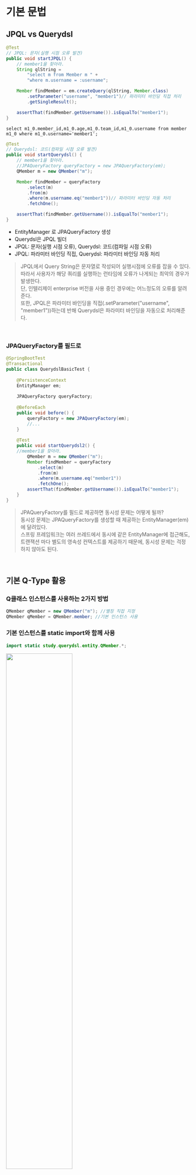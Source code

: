 # 기본 문법
## JPQL vs Querydsl
```java
@Test
// JPQL: 문자(실행 시점 오류 발견)
public void startJPQL() {
    // member1을 찾아라.
    String qlString =
        "select m from Member m " +
        "where m.username = :username";

    Member findMember = em.createQuery(qlString, Member.class)
        .setParameter("username", "member1")// 파라미터 바인딩 직접 처리
        .getSingleResult();

    assertThat(findMember.getUsername()).isEqualTo("member1");
}
```
```jpaql
select m1_0.member_id,m1_0.age,m1_0.team_id,m1_0.username from member m1_0 where m1_0.username='member1';
```

```java
@Test
// Querydsl: 코드(컴파일 시점 오류 발견)
public void startQuerydsl() {
    // member1을 찾아라.
    //JPAQueryFactory queryFactory = new JPAQueryFactory(em);
    QMember m = new QMember("m");

    Member findMember = queryFactory
        .select(m)
        .from(m)
        .where(m.username.eq("member1"))// 파라미터 바인딩 자동 처리
        .fetchOne();

    assertThat(findMember.getUsername()).isEqualTo("member1");
}
```
- EntityManager 로 JPAQueryFactory 생성
- Querydsl은 JPQL 빌더
- JPQL: 문자(실행 시점 오류), Querydsl: 코드(컴파일 시점 오류) 
- JPQL: 파라미터 바인딩 직접, Querydsl: 파라미터 바인딩 자동 처리
> JPQL에서 Query String은 문자열로 작성되어 실행시점에 오류를 잡을 수 있다.<br>
> 따라서 사용자가 해당 쿼리를 실행하는 런타임에 오류가 나게되는 최악의 경우가 발생한다.<br>
> 단, 인텔리제이 enterprise 버전을 사용 중인 경우에는 어느정도의 오류를 알려준다.<br>
> 또한, JPQL은 파라미터 바인딩을 직접(.setParameter("username", "member1"))하는데 반해 Querydsl은 파라미터 바인딩을 자동으로 처리해준다.

<br>

### JPAQueryFactory를 필드로
```java
@SpringBootTest
@Transactional
public class QuerydslBasicTest {
    
    @PersistenceContext
    EntityManager em;
    
    JPAQueryFactory queryFactory;
    
    @BeforeEach
    public void before() {
        queryFactory = new JPAQueryFactory(em);
        //...
    }
    
    @Test
    public void startQuerydsl2() {
    //member1을 찾아라.
        QMember m = new QMember("m");
        Member findMember = queryFactory
            .select(m)
            .from(m)
            .where(m.username.eq("member1"))
            .fetchOne();
        assertThat(findMember.getUsername()).isEqualTo("member1");
    }
}
```
> JPAQueryFactory를 필드로 제공하면 동시성 문제는 어떻게 될까?<br>
> 동시성 문제는 JPAQueryFactory를 생성할 때 제공하는 EntityManager(em)에 달려있다.<br>
> 스프링 프레임워크는 여러 쓰레드에서 동시에 같은 EntityManager에 접근해도, <br>
> 트랜잭션 마다 별도의 영속성 컨텍스트를 제공하기 때문에, 동시성 문제는 걱정하지 않아도 된다.

<br>

## 기본 Q-Type 활용
### Q클래스 인스턴스를 사용하는 2가지 방법
```java
QMember qMember = new QMember("m"); //별칭 직접 지정
QMember qMember = QMember.member; //기본 인스턴스 사용
```
### 기본 인스턴스를 static import와 함께 사용
```java
import static study.querydsl.entity.QMember.*;
```
<img src="https://github.com/hyewon218/kim-querydsl/assets/126750615/406cb3b8-73d4-4925-a0cb-308f2ab25c6c" width="60%"/><br>
> 참고: 같은 테이블을 조인해야 하는 경우가 아니면 기본 인스턴스를 사용하자
### 다음 설정을 추가하면 실행되는 JPQL을 볼 수 있다.
```yaml
spring.jpa.properties.hibernate.use_sql_comments: true  
```

```sql
/* select
        member1 
    from
        Member member1 // jpql의 alias(같은 테이블을 조인해야하는 경우에만 선언해서 씀) : public static final QMember member = new QMember("member1");
    where
        member1.username = ?1 */ select
            m1_0.member_id,
            m1_0.age,
            m1_0.team_id,
            m1_0.username 
        from
            member m1_0 
        where
            m1_0.username=?
```
위 사진에서 `"member1"`(=alias)인 이유는<br>
<img src="https://github.com/hyewon218/kim-querydsl/assets/126750615/19184a83-c012-4038-8a51-8f9e07fa8a48" width="60%"/><br>
> `new QMember("")`를 통해 새로운 alias로 생성해주는 것이 아닌 <br>
> QType에 내장된 static 필드를 통해 QType를 생성하게 되면 기본적으로 동일한 alias를 사용하기 때문이다.<br>
> 따라서 같은 테이블을 조인해야하는 경우에는 QType에 내장된 static 필드를 사용하는 것이 아닌 직접 생성하여 alias를 변경해줘야 한다.

<br>

## 검색 조건 쿼리
```java
@Test
// 기본 검색 쿼리
public void search() {
    Member findMember = queryFactory
        .selectFrom(member)
        .where(member.username.eq("member1").and(member.age.between(10, 30)))
        .fetchOne();
        
    assertThat(findMember.getUsername()).isEqualTo("member1");
}

@Test
// AND 조건을 파라미터로 처리
public void searchAndParam() {
    List<Member> result1 = queryFactory
        .selectFrom(member)
        .where(member.username.eq("member1"),member.age.eq(10))
        .fetch();
    
    assertThat(result1.size()).isEqualTo(1);
}
```
- 검색 조건은 .and(), .or() 를 메서드 체인으로 연결할 수 있다.
- where()에 파라미터로 검색조건을 추가하면 AND 조건이 추가됨
- 참고: select , from 을 selectFrom 으로 합칠 수 있음

### JPQL이 제공하는 모든 검색 조건 제공
```java
member.username.eq("member1") // username = 'member1'
member.username.ne("member1") //username != 'member1'
member.username.eq("member1").not() // username != 'member1'
        
member.username.isNotNull() //이름이 is not null
        
member.age.in(10, 20) // age in (10,20)
member.age.notIn(10, 20) // age not in (10, 20)
member.age.between(10,30) //between 10, 30
        
member.age.goe(30) // age >= 30
member.age.gt(30) // age > 30
member.age.loe(30) // age <= 30
member.age.lt(30) // age < 30
        
member.username.like("member%") //like 검색
member.username.contains("member") // like ‘%member%’ 검색
member.username.startsWith("member") //like ‘member%’ 검색
...
```

## 결과조회
- `fetch()` : 리스트 조회, 데이터 없으면 빈 리스트 반환
- `fetchOne()` : 단 건 조회
    - 결과가 없으면 : null
    - 결과가 둘 이상이면 : com.querydsl.core.NonUniqueResultException
- `fetchFirst()` : limit(1).fetchOne()
- `fetchResults()` : 페이징 정보 포함, total count 쿼리 추가 실행 -> Deprecated
- `fetchCount()` : count 쿼리로 변경해서 count 수 조회 -> Deprecated
```java
@Test
public void resultFetch() {
    // List
    List<Member> fetch = queryFactory
        .selectFrom(member)
        .fetch();

    // 단 건
    Member findMember1 = queryFactory
        .selectFrom(member)
        .fetchOne();

    // 처음 한 건 조회
    Member findMember2 = queryFactory
        .selectFrom(member)
        .fetchFirst();// == .limit(1).fetchOne()

    // 페이징에서 사용
    QueryResults<Member> results = queryFactory
        .selectFrom(member)
        .fetchResults();

    // count 쿼리로 변경
    long count = queryFactory
        .selectFrom(member)
        .fetchCount();
    }
```
`fetchResults()`
- getTotal, getLimit, getOffset을 제공 -> count 쿼리를 가져오기 위해 2개의 쿼리 발생
- paging Query가 복잡해지면 contents를 가져오는 쿼리와 count 쿼리가 달라지는 문제가 발생할 수 있다.(성능 이슈) -> 복잡하고 성능이 중요한 페이징 처리의 경우 따로 쿼리를 날려줘야 한다.
- Deprecated 되었으므로 fetch를 통해 content를 조회하고 count Query를 통해 total count를 다시 조회해야 한다.

`fetchCount()`
- 개발자가 작성한 select 쿼리를 기반으로 count용 쿼리를 내부에서 만들어서 실행한다.
- 따라서 단순한 쿼리에서는 잘 동작하지만, 복잡한 쿼리에서는 제대로 동작하지 않는다.

```java
@Test
public void count() {
    Long totalCount = queryFactory
    //.select(Wildcard.count) //select count(*)
    .select(member.count()) //select count(member.id)
    .from(member)
    .fetchOne();
    System.out.println("totalCount = " + totalCount);
}
```
- count(*) 을 사용하고 싶으면 예제의 주석처럼 Wildcard.count 를 사용하면된다.
- member.count() 를 사용하면 count(member.id) 로 처리된다.
- 응답 결과는 숫자 하나이므로 fetchOne() 을 사용한다.

<br>

## 정렬
- 회원 정렬 순서
  - 1. 회원 나이 내림차순(desc)
  - 2. 회원 이름 오름차순(asc)
  - 단 2에서 회원 이름이 없으면 마지막에 출력(nulls last)
```java
    @Test
    public void sort() {
        em.persist(new Member(null, 100));
        em.persist(new Member("member5", 100));
        em.persist(new Member("member6", 100));

        List<Member> result = queryFactory
            .selectFrom(member)
            .where(member.age.eq(100))
            .orderBy(member.age.desc(), member.username.asc().nullsLast())
            .fetch();

        Member member5 = result.get(0);
        Member member6 = result.get(1);
        Member memberNull = result.get(2);

        assertThat(member5.getUsername()).isEqualTo("member5");
        assertThat(member6.getUsername()).isEqualTo("member6");
        assertThat(memberNull.getUsername()).isNull();
    }
```
- desc() , asc() : 일반 정렬
- nullsLast() , nullsFirst() : null 데이터 순서 부여

<br>

## 페이징
### 조회 건수 제한
```java
    @Test
    public void paging1() {
        List<Member> result = queryFactory
                .selectFrom(member)
                .orderBy(member.username.desc()) // member4, member3, member2, member1
                .offset(1) // 앞에서 몇개를 skip? -> 0부터 시작이므로 1이면 1개를 skip -> member3, member2, member1
                .limit(2) // member3, member2
                .fetch();

        assertThat(result.size()).isEqualTo(2);
    }
```
### 전체 조회 수가 필요하면?
```java
@Test
public void paging2() {
        QueryResults<Member> fetchResults = queryFactory
                .selectFrom(member)
                .orderBy(member.username.desc()) // member4, member3, member2, member1
                .offset(1) // 앞에서 몇개를 skip? -> 0부터 시작이므로 1이면 1개를 skip -> member3, member2, member1
                .limit(2) // member3, member2
                .fetchResults();

        // 위 코드는 Deprecated 아래와 같이 나눠서 작성하자.
        List<Member> result = queryFactory
                .selectFrom(member)
                .orderBy(member.username.desc()) // member4, member3, member2, member1
                .offset(1) // 앞에서 몇개를 skip? -> 0부터 시작이므로 1이면 1개를 skip -> member3, member2, member1
                .limit(2) // member3, member2
                .fetch();

        long count = queryFactory
                .select(member.count())
                .from(member)
                .fetchOne();

        assertThat(fetchResults.getTotal()).isEqualTo(4);
        assertThat(fetchResults.getResults().size()).isEqualTo(2);

        assertThat(count).isEqualTo(4);
        assertThat(result.size()).isEqualTo(2);
        }
```
- `fetchResults()` :  주의: count 쿼리가 실행되니 성능상 주의!
-  참고: 실무에서 페이징 쿼리를 작성할 때, 데이터를 조회하는 쿼리는 여러 테이블을 조인해야 하지만, <br>
count 쿼리는 조인이 필요 없는 경우도 있다. <br>
그런데 이렇게 자동화된 count 쿼리는 원본 쿼리와 같이 모두 조인을 해버리기 때문에 성능이 안나올 수 있다. <br>
count 쿼리에 조인이 필요없는 성능 최적화가 필요하다면, count 전용 쿼리를 별도로 작성해야 한다.

<br>

## 집합
### 집합 함수
```java
    /**
 * JPQL
 * select
 * COUNT(m), //회원수
 * SUM(m.age), //나이 합
 * AVG(m.age), //평균 나이
 * MAX(m.age), //최대 나이
 * MIN(m.age) //최소 나이 
 * from Member m
 */
@Test
public void aggregation() {
    
        List<Tuple> result = queryFactory
            .select(member.count(),
                member.age.sum(),
                member.age.avg(),
                member.age.max(),
                member.age.min())
            .from(member)
            .fetch();

        Tuple tuple = result.get(0);

        assertThat(tuple.get(member.count())).isEqualTo(4);
        assertThat(tuple.get(member.age.sum())).isEqualTo(100);
        assertThat(tuple.get(member.age.avg())).isEqualTo(25);
        assertThat(tuple.get(member.age.max())).isEqualTo(40);
        assertThat(tuple.get(member.age.min())).isEqualTo(10);
}
```
- JPQL이 제공하는 모든 집합 함수를 제공한다.
- tuple은 프로젝션과 결과반환에서 설명한다.
- 데이터 타입이 여러개인 경우 Querydsl은 Tuple 타입으로 제공한다.
- 실무에서는 Tuple을 잘 사용하지 않고 Dto를 통해 직접 조회하는 방법을 사용한다.

### GroupBy 사용
팀의 이름과 각 팀의 평균 연령을 구해라.
```java
    @Test
    public void group() {

        List<Tuple> result = queryFactory
                .select(team.name,member.age.avg())
                .from(member)
                .join(member.team, team) // member에 있는 team을 join 해준다.
                .groupBy(team.name) // team의 이름으로 grouping
                .fetch();

        Tuple teamA = result.get(0);
        Tuple teamB = result.get(1);

        assertThat(teamA.get(team.name)).isEqualTo("teamA");
        assertThat(teamA.get(member.age.avg())).isEqualTo(15);
        
        assertThat(teamB.get(team.name)).isEqualTo("teamB");
        assertThat(teamB.get(member.age.avg())).isEqualTo(35);
    }
```
<img src="https://github.com/hyewon218/kim-querydsl/assets/126750615/08cc37df-41e1-4167-a6e2-babc81244da1" width="60%"/><br>
groupBy , 그룹화된 결과를 제한하려면 having

### groupBy(), having() 예시
```java
…
.groupBy(item.price) // 아이템의 가격으로 grouping
.having(item.price.gt(1000)) // having을 통해 grouping된 결과에서 1000원 이상인 아이템만 제한
…
```

<br>

## 조인 - 기본 조인
### 기본 조인
조인의 기본 문법은 첫 번째 파라미터에 조인 대상을 지정하고, 두 번째 파라미터에 별칭(alias)으로 사용할 Q 타입을 지정하면 된다.
```
join(조인 대상, 별칭으로 사용할 Q타입)
```
```java
    /**
     * 팀 A에 소속된 모든 회원
     */
    @Test
    public void join() {
        // 기본 조인
        List<Member> result = queryFactory
            .selectFrom(member)
            .leftJoin(member.team, team)
            .where(team.name.eq("teamA"))
            .fetch();

        assertThat(result)
            .extracting("username")
            .containsExactly("member1", "member2");
    }
```
- join() , innerJoin() : 내부 조인(inner join)
- leftJoin() : left 외부 조인(left outer join)
- rightJoin() : rigth 외부 조인(rigth outer join)
- JPQL의 on 과 성능 최적화를 위한 fetch 조인 제공 -> 다음 on 절에서 설명

```java
    @Test
    public void leftJoin() throws Exception {
        List<Tuple> results = queryFactory
                .select(
                        member.id,
                        member.username,
                        team.name
                )
                .from(member)
                .leftJoin(team).on(member.id.eq(team.id))
                .fetch();

        for (Tuple tuple : results) {
            System.out.println(tuple.get(team.name));
        }
    }
```
위의 leftjoin()을 join()으로 바꾸게 되면 on절에 조건에 부합하지 않는 데이터는 가져오지 않는다.

### 세타 조인
연관관계가 없는 필드로 조인
```java
 /**
 * 회원의 이름이 팀 이름과 같은 회원 조회
 */
    @Test
    public void theta_join() {
        em.persist(new Member("teamA"));
        em.persist(new Member("teamB"));
        em.persist(new Member("teamC"));

        List<Member> result = queryFactory
            .select(member)
            .from(member, team)// 기존: member.team, team -> member, team -> member와 team을 모두 가져온 후 where절을 통해 필터링하는 방법
            .where(member.username.eq(team.name))
            .fetch();

        assertThat(result)
            .extracting("username")
            .containsExactly("teamA", "teamB");
        }
```
<img src="https://github.com/hyewon218/kim-querydsl/assets/126750615/66a2f015-29d3-4017-920a-0ed4b3540d0c" width="60%"/><br>
- from 절에 여러 엔티티를 선택해서 세타 조인
- 외부 조인 불가능 다음에 설명할 조인 on을 사용하면 외부 조인 가능

## 조인 - on절
ON절을 활용한 조인(JPA 2.1부터 지원)
1. 조인 대상 필터링
2. 연관관계 없는 엔티티 외부 조인

<br>

1. 조인 대상 필터링<br>
- 예 : 회원과 팀을 조인하면서 팀 이름이 teamA인 팀만 조인, 회원은 모두 조회<br>
- JPQL : select m, t from Member m left join m.team t on t.name = 'teamA'<br>
- SQL : select m.*, t.* from Member m left join Team t on m.team_id=t.id and t.name='teamA'
```java
    @Test
    public void join_on_filtering() {
        List<Tuple> result = queryFactory
            .select(member, team)
            .from(member)
            // left join이기 때문에 member를 기준으로 모든 member 데이터는 가져온다.
            // 기본적으로 member의 아이디를 기준으로 테이블을 생성
            .leftJoin(member.team, team).on(team.name.eq("teamA"))
            //.join(member.team, team).where(team.name.eq("teamA"))// 내부조인일 때 where, on 기능 동일
            .fetch();

        for (Tuple tuple : result) {
            System.out.println("tuple = " + tuple);
        }
    }
```
<img src="https://github.com/hyewon218/kim-querydsl/assets/126750615/9acafff8-c361-46ee-82be-aaaa4c590e2d" width="60%"/><br>
**결과**<br>
<img src="https://github.com/hyewon218/kim-querydsl/assets/126750615/449e3161-9d7e-43be-bee6-b09560df9175" width="60%"/><br>
left join을 join으로 바꾸게 되면?
- join 대상에 없는(=teamB) 것들은 사라지게 된다.

<img src="https://github.com/hyewon218/kim-querydsl/assets/126750615/9252a495-1154-4556-99b6-787c3cc74125" width="60%"/><br>
> 🧑🏻‍🏫 on 절을 활용해 조인 대상을 필터링 할 때 외부조인이 아니라 내부조인(inner join)을 사용하면<br>
> where 절에서 필터링 하는 것과 기능이 동일하다. 따라서 on 절을 활용한 조인 대상 필터링을 사용할 때<br>
> 내부조인 이면 익숙한 where 절로 해결하고 정말 외부조인이 필요한 경우에만 이 기능을 사용하자.  

<br>

2. 연관관계 없는 엔티티 외부 조인
- 예 : 회원의 이름과 팀의 이름이 같은 대상 외부 조인
- JPQL : select m, t from Member m left join Team t on m.username = t.name
- SQL : select m.*, t.* from Member m left join Team t on m.username = t.name
```java
    @Test
public void join_on_no_relation() {
        em.persist(new Member("teamA"));
        em.persist(new Member("teamB"));
        em.persist(new Member("teamC"));

        List<Tuple> result = queryFactory
            .select(member, team)
            .from(member)
            .leftJoin(team).on(member.username.eq(team.name))
            .fetch();

        for (Tuple tuple : result) {
            System.out.println("t=" + tuple);
        }
}
```
<img src="https://github.com/hyewon218/kim-querydsl/assets/126750615/f5799c6c-fbf2-4cc6-a82d-bffa8fe2c01f" width="60%"/><br>
> 🧑🏻‍🏫 위의 sql을 보면 1번에서 id에 대한 조건절이 사라진 것을 확인할 수 있다.<br>
> 주의! 문법을 잘 봐야 한다. leftJoin() 부분에 일반 조인과 다르게 엔티티 하나만 들어간다.
- 일반조인: .leftJoin(member.team, team).on(member.username.eq(team.name)) 인 경우에는 id조건절 포함 O
- on조인: .leftJoin(team).on(member.username.eq(team.name)) 인 경우에는 id조건절 포함 X

<img src="https://github.com/hyewon218/kim-querydsl/assets/126750615/ebb5eb7e-cdee-4eb6-856d-82f433209efc" width="60%"/><br>
위의 leftjoin()을 join()으로 변경하면 검색조건에 해당하는 대상만 가져온다.
<img src="https://github.com/hyewon218/kim-querydsl/assets/126750615/b08fe61d-7031-4456-ad6c-5ceeb2b8bf89" width="60%"/><br>

<br>

## 조인 - 페치 조인
페치 조인은 SQL에서 제공하는 기능은 아니다. SQL조인을 활용해서 연관된 엔티티를 SQL **한번에 조회**하는 기능이다. 주로 성능 최적화에 사용하는 방법이다.
```java
    @PersistenceUnit // EntityManagerFactory을 위한 어노테이션
    EntityManagerFactory emf;

    @Test
    public void fetchJoinNo() throws Exception {
        em.flush();
        em.clear();

        Member findMember = queryFactory
                .selectFrom(member)
                .where(member.username.eq("member1"))
                .fetchOne();

        // team이 이미 로딩된 entity인지 아닌지를 검증하는 Util
        boolean loaded = emf.getPersistenceUnitUtil().isLoaded(findMember.getTeam());
        
        assertThat(loaded).as("페치 조인 미적용").isEqualTo(false);
    }

    @Test
    public void fetchJoinUse() throws Exception {
        em.flush();
        em.clear();

        Member findMember = queryFactory
                .selectFrom(member)
                .join(member.team, team).fetchJoin()// 패치 조인
                .where(member.username.eq("member1"))
                .fetchOne();

        // team이 이미 로딩된 entity인지 아닌지를 검증하는 Util
        boolean loaded = emf.getPersistenceUnitUtil().isLoaded(findMember.getTeam());
        
        assertThat(loaded).as("페치 조인 적용").isEqualTo(true);
    }
```
- 페치 조인 미적용 : 지연로딩으로 Member, Team SQL 쿼리 각각 실행
- 페치 조인 적용 : 즉시로딩으로 Member, Team SQL 쿼리 조인으로 한번에 조회

사용방법
- join(), leftJoin() 등 조인 기능 뒤에 fetchJoin() 이라고 추가하면 된다.
> 참고: 페치 조인에 대한 자세한 내용은 JPA 기본편이나, 활용2편을 참고하자

<br>

## 서브 쿼리
```
com.querydsl.jpa.JPAExpressions 
```
서브 쿼리의 경우 alias가 겹치면 안되기 때문에 new Qxxx("")를 통해 alias를 지정해줘야 한다.
### 서브 쿼리 eq 사용
```java
    /**
     * 나이가 가장 많은 회원 조회
     */
    @Test
    public void subQuery() {
        QMember memberSub = new QMember("memberSub");

        List<Member> result = queryFactory
            .selectFrom(member)
            .where(member.age.eq(
                JPAExpressions
                    .select(memberSub.age.max())
                    .from(memberSub)
            ))
            .fetch();

        assertThat(result).extracting("age")
            .containsExactly(40);
    }
```
<img src="https://github.com/hyewon218/kim-querydsl/assets/126750615/82d04052-4112-4887-8146-de629a7cfc44" width="60%"/><br>

### 서브 쿼리 goe 사용
```java
    /**
     * 나이가 평균 나이 이상인 회원
     */
    @Test
    public void subQueryGoe() {
        // 서브 쿼리 goe(크거나 같음) 사용
        QMember memberSub = new QMember("memberSub");

        List<Member> result = queryFactory
            .selectFrom(member)
            .where(member.age.goe(
                JPAExpressions
                    .select(memberSub.age.avg())
                    .from(memberSub)
            ))
            .fetch();

        assertThat(result).extracting("age")
            .containsExactly(30, 40);
    }
```

### 서브쿼리 여러 건 처리 in 사용
```java
    /**
     * 10살 초과인 회원
     */
    @Test
    public void subQueryIn() {
        QMember memberSub = new QMember("memberSub");

        List<Member> result = queryFactory
            .selectFrom(member)
            .where(member.age.in(
                JPAExpressions
                    .select(memberSub.age)
                    .from(memberSub)
                    .where(memberSub.age.gt(10)) // gt(~보다 큼)
            ))
            .fetch();

        assertThat(result).extracting("age")
            .containsExactly(20, 30, 40);
    }
```
### select 절에 subquery
```java
    /**
     * 회원들의 평균 나이 출력
     */
@Test
public void SelectSubQuery() {
        // select 절에 subquery
        QMember memberSub = new QMember("memberSub");

        List<Tuple> fetch = queryFactory
            .select(
                    member.username,
                    select(memberSub.age.avg())
                            .from(memberSub)
        )
        .from(member)
        .fetch();

        for (Tuple tuple : fetch) {
            System.out.println("username = " + tuple.get(member.username));
            System.out.println("age = " + tuple.get(select(memberSub.age.avg()).from(memberSub)));
        }
}
```
<img src="https://github.com/hyewon218/kim-querydsl/assets/126750615/c36abf92-ce67-4984-a01e-80cc2f40112e" width="60%"/><br>
**결과**<br>
<img src="https://github.com/hyewon218/kim-querydsl/assets/126750615/de449bce-11d1-4d3d-84bc-b97eaefa1339" width="30%"/><br>

**from 절의 서브쿼리 한계**<br>
JPA JPQL 서브쿼리의 한계점으로 from 절의 서브쿼리(인라인 뷰)는 지원하지 않는다.<br> 
당연히 Querydsl 도 지원하지 않는다. 하이버네이트 구현체를 사용하면 select 절의 서브쿼리는 지원한다.<br> 
Querydsl도 하 이버네이트 구현체를 사용하면 select 절의 서브쿼리를 지원한다.<br>

**from 절의 서브쿼리 해결방안**
1. 서브쿼리를 join으로 변경한다. (가능한 상황도 있고, 불가능한 상황도 있다.)
2. 애플리케이션에서 쿼리를 2번 분리해서 실행한다.
3. nativeSQL을 사용한다.

<br>

## Case 문
select, 조건절(where), order by에서 사용 가능
### 단순한 조건
```java
    @Test
    public void basicCase() {
        List<String> result = queryFactory
            .select(member.age
                .when(10).then("열살")
                .when(20).then("스무살")
                .otherwise("기타"))
            .from(member)
            .fetch();

        for(String s : result) {
            System.out.println("s = " + s);
        }
    }
```
<img src="https://github.com/hyewon218/kim-querydsl/assets/126750615/51b6f813-b1e6-45d9-887c-be745414cb54" width="40%"/><br>

### 복잡한 조건
```java
   @Test
    public void complexCase() {
        List<String> result = queryFactory
            .select(new CaseBuilder()
                .when(member.age.between(0, 20)).then("0~20살")
                .when(member.age.between(21, 30)).then("21~30살")
                .otherwise("기타"))
            .from(member)
            .fetch();

        for (String s : result) {
            System.out.println("s = " + s);
        }
    }
```
<img src="https://github.com/hyewon218/kim-querydsl/assets/126750615/0e2cdfe1-a310-431b-96e1-303225880739" width="40%"/><br>

### orderBy에서 Case 문 함께 사용하기 예제
예를 들어서 다음과 같은 임의의 순서로 회원을 출력하고 싶다면?
1. 0 ~ 30살이 아닌 회원을 가장 먼저 출력
2. 0 ~ 20살 회원 출력
3. 21 ~ 30살 회원 출력

```java
    @Test
    public void complexCase2() {

        NumberExpression<Integer> rankPath = new CaseBuilder()
            .when(member.age.between(0, 20)).then(2)
            .when(member.age.between(21, 30)).then(1)
            .otherwise(3);

        List<Tuple> result = queryFactory
            .select(member.username, member.age, rankPath)
            .from(member)
            .orderBy(rankPath.desc())
            .fetch();

        for (Tuple tuple : result) {
            String username = tuple.get(member.username);
            Integer age = tuple.get(member.age);
            Integer rank = tuple.get(rankPath);
            System.out.println("username = " + username + " age = " + age + " rank = " + rank);
        }
    }
```
Querydsl은 자바 코드로 작성하기 때문에 rankPath 처럼 복잡한 조건을 변수로 선언해서 select 절, orderBy 절에서 함께 사용할 수 있다.<br>
<img src="https://github.com/hyewon218/kim-querydsl/assets/126750615/a7ffa195-b85a-42da-af24-d17fb054b7b8" width="40%"/><br>

<br>

## 상수, 문자 더하기
### 상수
상수가 필요하면 `Expressions.constant(xxx)` 사용
```java
    @Test
    public void constant() {
        List<Tuple> result = queryFactory
            .select(member.username, Expressions.constant("A"))
            .from(member)
            .fetch();

        for (Tuple tuple : result) {
            System.out.println("tuple = " + tuple);
        }
    }
```
<img src="https://github.com/hyewon218/kim-querydsl/assets/126750615/31c3757f-2562-4187-9db9-b9e9d1af8177" width="30%"/><br>
위와 같이 최적화가 가능하면 SQL에 constant 값을 넘기지 않는다. 상수를 더하는 것 처럼 최적화가 어려우면 SQL에 constant 값을 넘긴다.

### 문자 더하기 concat
{username}_{age}
```java
   @Test
    public void concat() {
        List<String> result = queryFactory
            .select(member.username.concat("_").concat(member.age.stringValue()))
            .from(member)
            .fetch();

        for (String s : result) {
            System.out.println("s = " + s);
        }
    }
```
<img src="https://github.com/hyewon218/kim-querydsl/assets/126750615/3780bf97-d87a-42cd-bb9c-1fb87a4852aa" width="30%"/><br>
> 참고 : member.age.stringValue() 부분이 중요한데, 문자가 아닌 다른 타입들은 stringValue() 로 문자로 변환할 수 있다. 이 방법은 ENUM을 처리할 때도 자주 사용한다.
